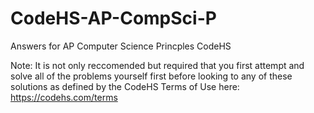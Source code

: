# CodeHS-AP-CompSci-P
Answers for AP Computer Science Princples CodeHS

Note: It is not only reccomended but required that you first attempt and solve all of the problems yourself first before looking to any of these solutions as defined by the CodeHS Terms of Use here: https://codehs.com/terms
